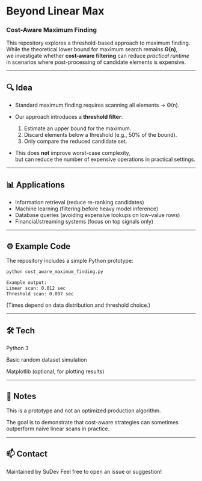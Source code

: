 # Beyond Linear Max
### Cost-Aware Maximum Finding

This repository explores a threshold-based approach to maximum finding.  
While the theoretical lower bound for maximum search remains **Θ(n)**,  
we investigate whether **cost-aware filtering** can reduce *practical runtime*  
in scenarios where post-processing of candidate elements is expensive.

---

## 🔍 Idea
- Standard maximum finding requires scanning all elements → Θ(n).
- Our approach introduces a **threshold filter**:
  1. Estimate an upper bound for the maximum.
  2. Discard elements below a threshold (e.g., 50% of the bound).
  3. Only compare the reduced candidate set.

- This does **not** improve worst-case complexity,  
  but can reduce the number of expensive operations in practical settings.

---

## 📊 Applications
- Information retrieval (reduce re-ranking candidates)
- Machine learning (filtering before heavy model inference)
- Database queries (avoiding expensive lookups on low-value rows)
- Financial/streaming systems (focus on top signals only)

---

## ⚙️ Example Code
The repository includes a simple Python prototype:

```bash
python cost_aware_maximum_finding.py

Example output:
Linear scan: 0.012 sec
Threshold scan: 0.007 sec
```
(Times depend on data distribution and threshold choice.)

---

## 🛠️ Tech

Python 3

Basic random dataset simulation

Matplotlib (optional, for plotting results)

---

## 📌 Notes

This is a prototype and not an optimized production algorithm.

The goal is to demonstrate that cost-aware strategies can
sometimes outperform naive linear scans in practice.

---

## 📫 Contact

Maintained by SuDev
Feel free to open an issue or suggestion!
